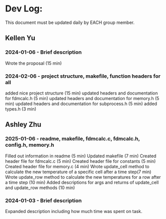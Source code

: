# Dev Log:

This document must be updated daily by EACH group member.

## Kellen Yu

### 2024-01-06 - Brief description
Wrote the proposal (15 min)

### 2024-02-06 - project structure, makefile, function headers for all
added nice project structure (15 min)
updated headers and documentation for fdmcalc.h (5 min)
updated headers and documentation for memory.h (5 min)
updated headers and documentation for subprocess.h (5 min)
added types.h (3 min)

## Ashley Zhu

### 2025-01-06 - readme, makefile, fdmcalc.c, fdmcalc.h, config.h, memory.h
Filled out information in readme (5 min)
Updated makefile (7 min)
Created header file for fdmcalc.c (5 min)
Created header file for constants (5 min)
Created header file for memory.c (4 min)
Wrote update_cell method to calculate the new temperature of a specific cell after a time step(7 min)
Wrote update_row method to calculate the new temperatures for a row after a time step (10 min)
Added descriptions for args and returns of update_cell and update_row methods (10 min)


### 2024-01-03 - Brief description
Expanded description including how much time was spent on task.
